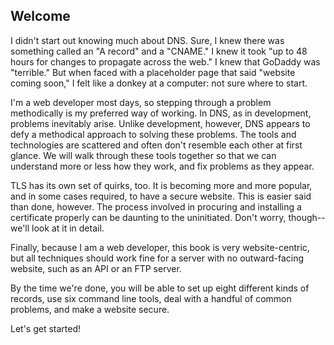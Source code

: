 ## Welcome

I didn't start out knowing much about DNS. Sure, I knew there was something called an "A record" and a "CNAME." I knew it took "up to 48 hours for changes to propagate across the web." I knew that GoDaddy was "terrible." But when faced with a placeholder page that said "website coming soon," I felt like a donkey at a computer: not sure where to start.

I'm a web developer most days, so stepping through a problem methodically is my preferred way of working. In DNS, as in development, problems inevitably arise. Unlike development, however, DNS appears to defy a methodical approach to solving these problems. The tools and technologies are scattered and often don't resemble each other at first glance. We will walk through these tools together so that we can understand more or less how they work, and fix problems as they appear.

TLS has its own set of quirks, too. It is becoming more and more popular, and in some cases required, to have a secure website. This is easier said than done, however. The process involved in procuring and installing a certificate properly can be daunting to the uninitiated. Don't worry, though--we'll look at it in detail.

Finally, because I am a web developer, this book is very website-centric, but all techniques should work fine for a server with no outward-facing website, such as an API or an FTP server.

By the time we're done, you will be able to set up eight different kinds of records, use six command line tools, deal with a handful of common problems, and make a website secure.

Let's get started!
